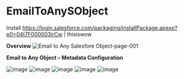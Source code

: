 # EmailToAnySObject

Install https://login.salesforce.com/packaging/installPackage.apexp?p0=04t7F000003irCw | thisiswow


**Overview**
![Email to Any Salesfore Object-page-001](https://user-images.githubusercontent.com/29685135/119910743-25350580-bf9b-11eb-8eb2-2813ac094cfb.jpg)

**Email to Any Object – Metadata Configuration**

![image](https://user-images.githubusercontent.com/29685135/119910108-c28f3a00-bf99-11eb-808d-74950a04dfbb.png)
![image](https://user-images.githubusercontent.com/29685135/119910114-c8851b00-bf99-11eb-8e43-903f5a7de829.png)
![image](https://user-images.githubusercontent.com/29685135/119910124-ce7afc00-bf99-11eb-875a-d0270616355c.png)
![image](https://user-images.githubusercontent.com/29685135/119910139-d470dd00-bf99-11eb-82cb-0a8b0ff871e4.png)
![image](https://user-images.githubusercontent.com/29685135/119910145-d8046400-bf99-11eb-877b-063334409e1a.png)


 

 

 

 

 


